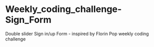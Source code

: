 # Weekly_coding_challenge-Sign_Form
Double slider Sign in/up Form - inspired by Florin Pop weekly coding challenge
